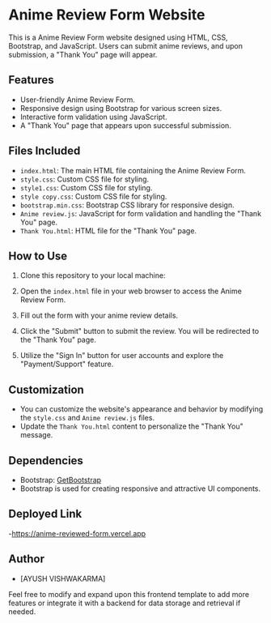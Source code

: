 # Anime Review Form Website

This is a Anime Review Form website designed using HTML, CSS, Bootstrap, and JavaScript. Users can submit anime reviews, and upon submission, a "Thank You" page will appear.

## Features

- User-friendly Anime Review Form.
- Responsive design using Bootstrap for various screen sizes.
- Interactive form validation using JavaScript.
- A "Thank You" page that appears upon successful submission.

## Files Included

- `index.html`: The main HTML file containing the Anime Review Form.
- `style.css`: Custom CSS file for styling.
- `style1.css`: Custom CSS file for styling.
- `style copy.css`: Custom CSS file for styling.
- `bootstrap.min.css`: Bootstrap CSS library for responsive design.
- `Anime review.js`: JavaScript for form validation and handling the "Thank You" page.
- `Thank You.html`: HTML file for the "Thank You" page.

## How to Use

1. Clone this repository to your local machine:

2. Open the `index.html` file in your web browser to access the Anime Review Form.

3. Fill out the form with your anime review details.

4. Click the "Submit" button to submit the review. You will be redirected to the "Thank You" page.

5. Utilize the "Sign In" button for user accounts and explore the "Payment/Support" feature.

## Customization

- You can customize the website's appearance and behavior by modifying the `style.css` and `Anime review.js` files.
- Update the `Thank You.html` content to personalize the "Thank You" message.

## Dependencies

- Bootstrap: [GetBootstrap](https://getbootstrap.com/)
- Bootstrap is used for creating responsive and attractive UI components.

## Deployed Link

-https://anime-reviewed-form.vercel.app

## Author

- [AYUSH VISHWAKARMA]

Feel free to modify and expand upon this frontend template to add more features or integrate it with a backend for data storage and retrieval if needed.




